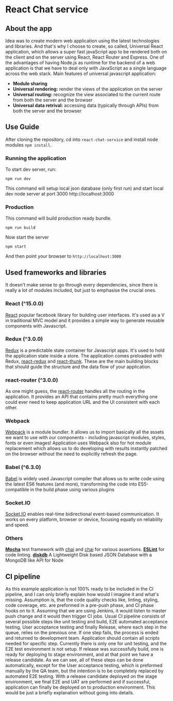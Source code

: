 # React Chat service

## About the app
Idea was to create modern web application using the latest technologies and libraries. And that's why I choose to create, so called, Universal React application, which allows a super fast javaScript app to be rendered both on the client and on the server using React, React Router and Express.
One of the advantages of having Node.js as runtime for the backend of a web application is that we have to deal only with JavaScript as a single language across the web stack.
Main features of universal javascript application:
 - **Module sharing**
 - **Universal rendering:** render the views of the application on the server
 - **Universal routing:** recognize the view associated to the current route from both the server and the browser
 - **Universal data retrival:** accessing data (typically through APIs) from both the server and the browser

## Use Guide
After cloning the repository, cd into `react-chat-service` and install node modules `npm install`.

### Running the application

To start dev server, run:
```
npm run dev
```
This command will setup local json database (only first run) and start local dev node server at port 3000
http://localhost:3000

### Production

This command will build production ready bundle. 
```
npm run build
```
Now start the server
```
npm start
```
And then point your browser to `http://localhost:3000`

## Used frameworks and libraries

It doesn't make sense to go through every dependencies, since there is really a lot of modules included, but just to emphasise the crucial ones.

### React (^15.0.0)
[React](https://github.com/facebook/react) popular facebook library for building user interfaces. It's used as a V in traditional MVC model and it provides a simple way to generate reusable components with Javascript.

### Redux (^3.0.0)
[Redux](https://github.com/rackt/redux) is a predictable state container for Javascript apps. It's used to hold the application state inside a store.
The application comes preloaded with Redux, [react-redux](https://github.com/reactjs/react-redux) and [react-thunk](https://github.com/gaearon/redux-thunk). These are the main building blocks that should guide the structure and the data flow of your application.

### react-router (^3.0.0)
As one might guess, the [react-router](https://github.com/reactjs/react-router) handles all the routing in the application. It provides an API that contains pretty much everything one could ever need to keep application URL and the UI consistent with each other.

### Webpack
[Webpack](https://github.com/webpack/webpack) is a module bundler. It allows us to import basically all the assets we want to use with our components - including javascript modules, styles, fonts or even images! 
Application uses Webpack also for hot module replacement which allows us to do developing with results instantly patched on the browser without the need to explicitly refresh the page.

### Babel (^6.3.0)
[Babel](https://babeljs.io/) is widely used Javascript compiler that allows us to write code using the latest ES6 features (and more), transforming the code into ES5-compatible in the build phase using various plugins

### Socket.IO
[Socket.IO](http://socket.io/) enables real-time bidirectional event-based communication. It works on every platform, browser or device, focusing equally on reliability and speed.

### Others
**[Mocha](https://mochajs.org/)** test framework with [chai](http://chaijs.com/) and [chai](https://github.com/airbnb/enzyme) for various assertions.
**[ESLint](http://eslint.org/)** for code linting.
**[diskdb](https://github.com/arvindr21/diskDB)** A Lightweight Disk based JSON Database with a MongoDB like API for Node

## CI pipeline
As this example application is not 100% ready to be included in the CI pipeline, and I can only briefly explain how would I imagine it and what's missing.
Assumption is, that the code quality checks like, linting, styling, code coverage, etc. are preformed in a pre-push phase, and CI phase hooks on to it.
Assuming that we are using Jenkins, it would listen to master push change and it would then trigger CI jobs. 
Usual CI pipeline consists of several possible steps like unit testing and build, E2E automated acceptance testing, User acceptance testing and finally Release, where each step in the queue, relies on the previous one. If one step fails, the process is ended and returned to development team.
Application should contain all scripts needed for specific step. Currently there is only one for unit testing, and the E2E test environment is not setup.
If release was successfully build, one is ready for deploying to stage environment, and at that point we have a release candidate. 
As we can see, all of these steps can be done automatically, except for the User acceptance testing, which is preformed manually by the QA team, but the intention is to be completely replaced by automated E2E testing.
With a release candidate deployed on the stage environment, we final E2E and UAT are performed and if successful, application can finally be deployed on to production environment. 
This would be just a briefly explanation without going into details.

